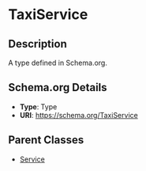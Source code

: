 # TaxiService

## Description
A type defined in Schema.org.

## Schema.org Details
- **Type**: Type
- **URI**: https://schema.org/TaxiService

## Parent Classes
- [Service](../Service.md)

